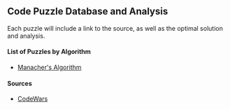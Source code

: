 ## Code Puzzle Database and Analysis

Each puzzle will include a link to the source, as well as the optimal solution and analysis.

#### List of Puzzles by Algorithm
* [Manacher's Algorithm](/codewars/6-kyu/longest-palindrome.js) 

#### Sources
* [CodeWars](https://www.codewars.com)
